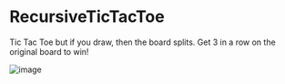 # RecursiveTicTacToe
Tic Tac Toe but if you draw, then the board splits. Get 3 in a row on the original board to win!

![image](https://user-images.githubusercontent.com/30124354/156009438-e1803e3e-f94a-49c8-b6ef-32a8eac7ef1e.png)
